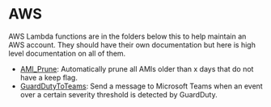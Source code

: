 # AWS

AWS Lambda functions are in the folders below this to help maintain an AWS account.  They should have their own documentation but here is high level documentation on all of them.

* [AMI_Prune](AMI_Prune): Automatically prune all AMIs older than x days that do not have a keep flag.
* [GuardDutyToTeams](GuardDutyToTeams): Send a message to Microsoft Teams when an event over a certain severity threshold is detected by GuardDuty.
